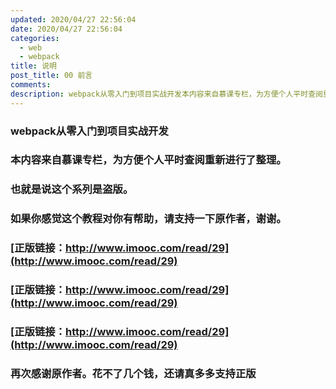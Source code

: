 ```yaml
---
updated: 2020/04/27 22:56:04
date: 2020/04/27 22:56:04
categories: 
  - web
  - webpack
title: 说明
post_title: 00 前言
comments: 
description: webpack从零入门到项目实战开发本内容来自慕课专栏，为方便个人平时查阅重新进行了整理。也就是说这个系列是盗版。如果你感觉这个教程对你有帮助，请支持一下原作者，谢谢。正版链接：http //www.imooc.com/read/29正版链接：http //www.imooc.com/read/29
---
```


### webpack从零入门到项目实战开发



### 本内容来自慕课专栏，为方便个人平时查阅重新进行了整理。



### 也就是说这个系列是盗版。



### 如果你感觉这个教程对你有帮助，请支持一下原作者，谢谢。



### [正版链接：http://www.imooc.com/read/29](http://www.imooc.com/read/29)



### [正版链接：http://www.imooc.com/read/29](http://www.imooc.com/read/29)



### [正版链接：http://www.imooc.com/read/29](http://www.imooc.com/read/29)



### 再次感谢原作者。花不了几个钱，还请真多多支持正版



